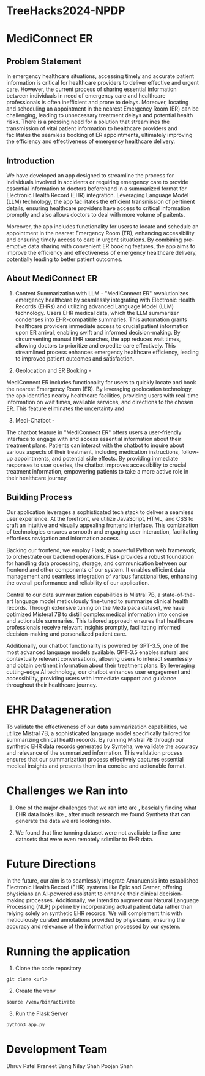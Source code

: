 # TreeHacks2024-NPDP

# MediConnect ER

## Problem Statement

In emergency healthcare situations, accessing timely and accurate patient information is critical for healthcare providers to deliver effective and urgent care. However, the current process of sharing essential information between individuals in need of emergency care and healthcare professionals is often inefficient and prone to delays. Moreover, locating and scheduling an appointment in the nearest Emergency Room (ER) can be challenging, leading to unnecessary treatment delays and potential health risks. There is a pressing need for a solution that streamlines the transmission of vital patient information to healthcare providers and facilitates the seamless booking of ER appointments, ultimately improving the efficiency and effectiveness of emergency healthcare delivery.

## Introduction

We have developed an app designed to streamline the process for individuals involved in accidents or requiring emergency care to provide essential information to doctors beforehand in a summarized format for Electronic Health Record (EHR) integration. Leveraging Language Model (LLM) technology, the app facilitates the efficient transmission of pertinent details, ensuring healthcare providers have access to critical information promptly and also allows doctors to deal with more volume of paitents.

Moreover, the app includes functionality for users to locate and schedule an appointment in the nearest Emergency Room (ER), enhancing accessibility and ensuring timely access to care in urgent situations. By combining pre-emptive data sharing with convenient ER booking features, the app aims to improve the efficiency and effectiveness of emergency healthcare delivery, potentially leading to better patient outcomes.

## About MediConnect ER

1. Content Summarization with LLM - 
"MediConnect ER" revolutionizes emergency healthcare by seamlessly integrating with Electronic Health Records (EHRs) and utilizing advanced Language Model (LLM) technology. Users EHR medical data, which the LLM summarizer condenses into EHR-compatible summaries. This automation grants healthcare providers immediate access to crucial patient information upon ER arrival, enabling swift and informed decision-making. By circumventing manual EHR searches, the app reduces wait times, allowing doctors to prioritize and expedite care effectively. This streamlined process enhances emergency healthcare efficiency, leading to improved patient outcomes and satisfaction.

2. Geolocation and ER Booking -

MediConnect ER includes functionality for users to quickly locate and book the nearest Emergency Room (ER). By leveraging geolocation technology, the app identifies nearby healthcare facilities, providing users with real-time information on wait times, available services, and directions to the chosen ER. This feature eliminates the uncertainty and 

3. Medi-Chatbot -

The chatbot feature in "MediConnect ER" offers users a user-friendly interface to engage with and access essential information about their treatment plans. Patients can interact with the chatbot to inquire about various aspects of their treatment, including medication instructions, follow-up appointments, and potential side effects. By providing immediate responses to user queries, the chatbot improves accessibility to crucial treatment information, empowering patients to take a more active role in their healthcare journey. 


## Building Process

Our application leverages a sophisticated tech stack to deliver a seamless user experience. At the forefront, we utilize JavaScript, HTML, and CSS to craft an intuitive and visually appealing frontend interface. This combination of technologies ensures a smooth and engaging user interaction, facilitating effortless navigation and information access.

Backing our frontend, we employ Flask, a powerful Python web framework, to orchestrate our backend operations. Flask provides a robust foundation for handling data processing, storage, and communication between our frontend and other components of our system. It enables efficient data management and seamless integration of various functionalities, enhancing the overall performance and reliability of our application.

Central to our data summarization capabilities is Mistral 7B, a state-of-the-art language model meticulously fine-tuned to summarize clinical health records. Through extensive tuning on the Medalpaca dataset, we have optimized Misteral 7B to distill complex medical information into concise and actionable summaries. This tailored approach ensures that healthcare professionals receive relevant insights promptly, facilitating informed decision-making and personalized patient care.

Additionally, our chatbot functionality is powered by GPT-3.5, one of the most advanced language models available. GPT-3.5 enables natural and contextually relevant conversations, allowing users to interact seamlessly and obtain pertinent information about their treatment plans. By leveraging cutting-edge AI technology, our chatbot enhances user engagement and accessibility, providing users with immediate support and guidance throughout their healthcare journey.


# EHR Datageneration

To validate the effectiveness of our data summarization capabilities, we utilize Mistral 7B, a sophisticated language model specifically tailored for summarizing clinical health records. By running Mistral 7B through our synthetic EHR data records generated by Synteha, we validate the accuracy and relevance of the summarized information. This validation process ensures that our summarization process effectively captures essential medical insights and presents them in a concise and actionable format.

# Challenges we Ran into

1. One of the major challenges that we ran into are , bascially finding what EHR data looks like , after much research we found Syntheta that can generate the data we are looking into.

2. We found that fine tunning dataset were not avaliable to fine tune datasets that were even remotely sdimilar to EHR data.


# Future Directions

In the future, our aim is to seamlessly integrate Amanuensis into established Electronic Health Record (EHR) systems like Epic and Cerner, offering physicians an AI-powered assistant to enhance their clinical decision-making processes. Additionally, we intend to augment our Natural Language Processing (NLP) pipeline by incorporating actual patient data rather than relying solely on synthetic EHR records. We will complement this with meticulously curated annotations provided by physicians, ensuring the accuracy and relevance of the information processed by our system.

# Running the application

1. Clone the code repository

```
git clone <url>

```

2. Create the venv 

```
source /venv/bin/activate
```

3. Run the Flask Server
```
python3 app.py
```

# Development Team

Dhruv Patel
Praneet Bang
Nilay Shah
Poojan Shah

















